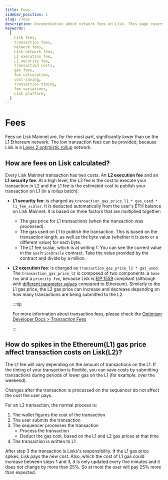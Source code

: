 ```yaml
---
title: Fees
sidebar_position: 1
slug: /fees
description: Documentation about network fees on Lisk. This page covers details of the two-component cost system involving L2 execution fees and L1 security fees, and offers insights on fee variations and cost-saving strategies.
keywords:
  [
    Lisk fees,
    transaction fees,
    network fees,
    Lisk network fees,
    L2 execution fee,
    L1 security fee,
    transaction costs,
    gas fees,
    fee calculation,
    cost-saving,
    transaction timing,
    fee variations,
    Lisk platform,
  ]
---
```


# Fees

Fees on Lisk Mainnet are, for the most part, significantly lower than on the L1 Ethereum network.
The low transaction fees can be provided, because Lisk is a [Layer 2 optimistic rollup](https://ethereum.org/en/developers/docs/scaling/optimistic-rollups) network.

## How are fees on Lisk calculated?

Every Lisk Mainnet transaction has two costs: An **L2 execution fee** and an **L1 security fee**.
At a high level, the L2 fee is the cost to execute your transaction in L2 and the L1 fee is the estimated cost to publish your transaction on L1 (in a rollup batch).

- **L1 security fee**: is charged as `transaction_gas_price_l1 * gas_used * l1_fee_scalar`.
It is deducted automatically from the user's ETH balance on Lisk Mainnet.
It is based on three factors that are multiplied together:
    - The gas price for L1 transactions (when the transaction was processed).
    - The gas used on L1 to publish the transaction. This is based on the transaction length, as well as the byte value (whether it is zero or a different value) for each byte.
    <!-- TODO: Add link to GasPriceOracle contract -->
    - The L1 fee scalar, which is at writing 1.
    You can see the current value in the `GasPriceOracle` contract.
    Take the value provided by the contract and divide by a million.
- **L2 execution fee**: is charged as `transaction_gas_price_l2 * gas_used`.
The `transaction_gas_price_l2` is composed of two components: a `base fee` and a `priority fee`, because Lisk is [EIP 1559](https://eips.ethereum.org/EIPS/eip-1559) compliant (although with [different parameter values](https://docs.optimism.io/chain/differences#eip-1559-parameters) compared to Ethereum).
Similarly to the L1 gas price, the L2 gas price can increase and decrease depending on how many transactions are being submitted to the L2.

  :::tip

  For more information about transaction fees, please check the [Optimism Developer Docs > Transaction Fees](https://docs.optimism.io/stack/transactions/fees)

  :::

## How do spikes in the Ethereum(L1) gas price affect transaction costs on Lisk(L2)?

The L1 fee will vary depending on the amount of transactions on the L1.
If the timing of your transaction is flexible, you can save costs by submitting transactions during periods of lower gas on the L1 (for example, over the weekend).

Changes after the transaction is processed on the sequencer do not affect the cost the user pays.

For an L2 transaction, the normal process is:

1. The wallet figures the cost of the transaction
2. The user submits the transaction
3. The sequencer processes the transaction
    - Process the transaction
    - Deduct the gas cost, based on the L1 and L2 gas prices at that time
4. The transaction is written to L1

After step 3 the transaction is Lisks's responsibility.
If the L1 gas price spikes, Lisk pays the new cost.
Also, which the cost of L1 gas could increase between steps 1 and 3, it is only updated every five minutes and it does not change by more than 25%.
So at most the user will pay 25% more than expected.
